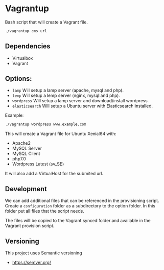# Vagrantup

Bash script that will create a Vagrant file.

``` bash
./vagrantup cms url
```

## Dependencies

* Virtualbox
* Vagrant

## Options:

* `lamp`      Will setup a lamp server (apache, mysql and php).
* `lemp`      Will setup a lemp server (nginx, mysql and php).
* `wordpress` Will setup a lamp server and download/install wordpress.
* `elasticsearch` Will setup a Ubuntu server with Elasticsearch installed.

Example:

``` bash
./vagrantup wordpress www.example.com
```

This will create a Vagrant file for Ubuntu Xenial64 with: 

* Apache2
* MySQL Server
* MySQL Client
* php7.0
* Wordpress Latest (sv_SE)

It will also add a VirtualHost for the submited url.

## Development

We can add additional files that can be referenced in the provisioning script. Create a `configuration` folder as a subdirectory to the option folder. In this folder put all files that the script needs.

The files will be copied to the Vagrant synced folder and available in the Vagrant provision script.

## Versioning

This project uses Semantic versioning

* https://semver.org/
